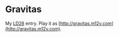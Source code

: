 # Gravitas

My [LD28](http://www.ludumdare.com/compo/) entry. Play it as [http://gravitas.m12y.com](http://gravitas.m12y.com).
